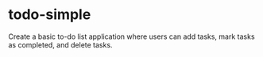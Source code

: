 # todo-simple
Create a basic to-do list application where users can add tasks, mark tasks as completed, and delete tasks.
